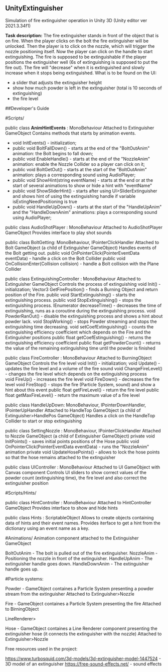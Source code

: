 ## UnityExtinguisher
Simulation of fire extinguisher operation in Unity 3D (Unity editor ver 2021.3.34f1)


**Task description:**
The fire extinguisher stands in front of the object that is on fire. 
When the player clicks on the bolt the fire extinguisher will be unlocked. Then the player is to click on the nozzle, which will trigger the nozzle positioning itself. Now the player can click on the handle to start extinguishing. 
The fire is supposed to be extinguishable if the player positions the extinguisher well (6s of extinguishing is supposed to put the fire out). The fire will "decrease" when it is extinguished and slowly increase when it stops being extinguished.
What is to be found on the UI:
- a slider that adjusts the extinguisher height
- show how much powder is left in the extinguisher (total is 10 seconds of extinguishing)
- the fire level


##Developer's Guide


#Scripts/

public class **AnimHintEvents** : MonoBehaviour
Attached to Extinguisher GameObject
Contains methods that starts by animation events. 
- void InitEvents() - initialization;
- public void BoltFallDown() - starts at the end of the "BoltOutAnim" animation: the Bolt begins to fall down;
- public void EnableHandle() - starts at the end of the "NozzleAnim" animation: enable the Nozzle Collider so a player can click on it;
- public void BoltGetOut() - starts at the start of the "BoltOutAnim" animation: plays a corresponding sound using AudioPlayer;
- public void ShowHint(string eventName) - starts at the end or at the start of several animations to show or hide a hint with "eventName"
- public void ShowSliderHint() - starts after using UI>SliderExtinguisher and shows hint of using the extinguishing handle if variable isExtingNeedPositioning is true
- public void HandleUpDown() - starts at the start of the "HandleUpAnim" and the "HandleDownAnim" animations: plays a corresponding sound using AudioPlayer;

public class AudioShotPlayer : MonoBehaviour
		Attached to AudioShotPlayer GameObject
		Provides interface to play shot sounds

public class BoltGetting: MonoBehaviour, IPointerClickHandler
		Attached to Bolt GameObject (a child of Extinguisher GameObject)
		Handles events of the Bolt getting out.
 	public void OnPointerClick(PointerEventData eventData) - handle a click on the Bolt Collider
	public void OnCollisionEnter(Collision collision) - handle a Bolt collision with the Plane Collider

public class ExtinguishingController : MonoBehaviour
		Attached to Extinguisher GameObject
		Controls the process of extinguishing
	void Init() - initialization;
	Vector3 GetFirePosition() - finds a Burning Object and return position of the Fire.
  	public void StartExtinguishing() - starts the extinguishing process.
   	public void StopExtinguishing() - stops the extinguishing process.
   	IEnumerator decreaseTime() - decreases the time of extinguishing, runs as a coroutine during the extinguishing process.
  	void PowderRanOut() - disable the extinguishing process and shows a hint about powder lack. 
	void StopWorking() - stops Powder streaming and stops the extinguishing time decreasing.
	void setCoefExtinguishing() - counts the extinguishing efficiency coefficient which depends on the Fire and the Extinguisher positions
	public float getCoefEstinguishing() - returns the extinguishing efficiency coefficient
   	public float getPowderCount() - returns the value of the remaining extinguishing time until the powder is finished

public class FireController : MonoBehaviour
		Attached to BurningObject GameObject 
		Controls the fire level
  	void Init() - initialization;
	void Update() - updates the fire level and a volume of the fire sound 
	void ChangeFireLevel() - changes the fire level which depends on the extinguishing process 	
	void FireUp() - increases the fire level
	void FireDown() - decreases the fire level
	void FireStop() - stops the fire (Particle System, sound) and show a hint about this event
  	public float getFireLevel() - return the fire level
   	public float getMaxFireLevel() - return the maximum value of a fire level

public class HandleUpDown:  MonoBehaviour, IPointerDownHandler, IPointerUpHandler
		Attached to HandleTop GameObject (a child of Extinguisher>HandlePos GameObject)
		Handles a click on the HandleTop Collider to start or stop extinguishing

public class SettingNozzle : MonoBehaviour, IPointerClickHandler
		Attached to Nozzle GameObject (a child of Extinguisher GameObject)
   	private void InitPoints() - saves initial points positions of the Hose
	public void OnPointerClick(PointerEventData eventData) - runs the "NozzleAnim" animation
   	private void UpdateHosePoints() - allows to lock the hose points so that the hose remains attached to the extinguisher 

public class UIController : MonoBehaviour
		Attached to UI GameObject with Canvas component
		Controls UI sliders to show correct values of the powder count (extinguishing time), the fire level and also correct the extinguisher position 

#Scripts/Hints/

public class HintController : MonoBehaviour
		Attached to HintController GameObject
		Provides interface to show and hide hints

public class Hints : ScriptableObject
		Allows to create objects containing data of hints and their event names.
		Provides iterface to get a hint from the dictionary using an event name as a key.  


#Animations/
	Animation component attached to the Extinguisher GameObject

BoltOutAnim - The bolt is pulled out of the fire extinguisher.
NozzleAnim - Positioning the nozzle in front of the extinguisher.
HandleUpAnim - The extinguisher handle goes down.
HandleDownAnim - The extinguisher handle goes up.


#Particle systems:

Powder - GameObject containes a Particle System presenting a powder stream from the extinguisher 
	 Attached to Extinguisher>Nozzle

Fire - 	 GameObject containes a Particle System presenting the fire 
	 Attached to BirningObject


LineRenderer>

Hose -   GameObject containes a Line Renderer component presenting the extinguisher hose (it connects the extinguisher with the nozzle)
	 Attached to Extinguisher>Nozzle  


Free resources used in the project:

https://www.turbosquid.com/3d-models/3d-extinguisher-model-1447524 - 3D model of an extinguisher
https://free-sound-effects.net/ - sound effects









